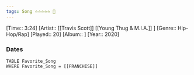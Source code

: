 ```yaml
---
tags: Song ⭐⭐⭐⭐⭐ 💛
---
```

[Time:: 3:24]
[Artist:: [[Travis Scott]] [[Young Thug & M.I.A.]] ]
[Genre:: Hip-Hop/Rap]
[Played:: 20]
[Album:: ]
[Year:: 2020]
### Dates
````dataview
TABLE Favorite_Song
WHERE Favorite_Song = [[FRANCHISE]]
````